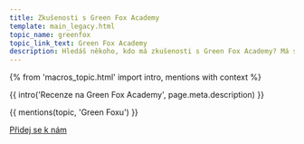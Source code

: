 ```yaml
---
title: Zkušenosti s Green Fox Academy
template: main_legacy.html
topic_name: greenfox
topic_link_text: Green Fox Academy
description: Hledáš někoho, kdo má zkušenosti s Green Fox Academy? Má smysl hlásit se na jejich kurzy? Vyplatí se ti učit se programování na kurzu typu bootcamp? Když neprojdeš jejich přijímacím řízením s kognitivním testem a psycholožkou, znamená to, že se nehodíš do IT? Jak funguje záruka pracovního umístění?
---
```

{% from 'macros_topic.html' import intro, mentions with context %}

{{ intro('Recenze na Green Fox Academy', page.meta.description) }}

{{ mentions(topic, 'Green Foxu') }}

<p class="button-compartment">
  <a href="{{ pages|docs_url('club.md')|url }}" class="button">
    Přidej se&nbsp;k&nbsp;nám
  </a>
</p>
